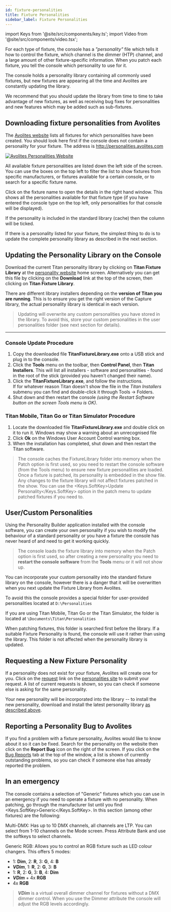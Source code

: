 ```yaml
---
id: fixture-personalities
title: Fixture Personalities
sidebar_label: Fixture Personalities
---
```


import Keys from '@site/src/components/key.ts';
import Video from '@site/src/components/video.tsx';

For each type of fixture, the console has a *"personality"* file which
tells it how to control the fixture, which channel is the dimmer (HTP)
channel, and a large amount of other fixture-specific information. When
you patch each fixture, you tell the console which personality to use
for it.

The console holds a personality library containing all commonly used
fixtures, but new fixtures are appearing all the time and Avolites are
constantly updating the library.

We recommend that you should update the library from time to time to
take advantage of new fixtures, as well as receiving bug fixes for
personalities and new features which may be added such as sub-fixtures.

## Downloading fixture personalities from Avolites

The [Avolites website](https://personalities.avolites.com/) lists all fixtures for which personalities have
been created. You should look here first if the console does not contain
a personality for your fixture. The address is
http://personalities.avolites.com

[![Avolites Personalities Website](/docs/images/Avolites-Personalities-Website.png)](https://personalities.avolites.com/)

All available fixture personalities are listed down the left side of the
screen. You can use the boxes on the top left to filter the list to show
fixtures from specific manufacturers, or fixtures available for a
certain console, or to search for a specific fixture name.

Click on the fixture name to open the details in the right hand window.
This shows all the personalities available for that fixture type (if you
have entered the console type on the top left, only personalities for
that console will be displayed).

If the personality is included in the standard library (cache) then the
column will be ticked.

If there is a personality listed for your fixture, the simplest thing to
do is to update the complete personality library as described in the
next section.

## Updating the Personality Library on the Console

Download the current Titan personality library by clicking on **Titan
Fixture Library** at the [personality website](https://personalities.avolites.com) 
home screen. Alternatively you can get this file by clicking on the **Download** 
link at the top of the screen, then clicking on **Titan Fixture Library**.

There are different library installers depending on the **version of Titan 
you are running**. This is to ensure you get the right version of the Capture
library, the actual personality library is identical in each version.

> Updating will overwrite any custom personalities you have stored in the library. To avoid this, store your custom personalities in the user personalities folder (see next section for details).

---

### Console Update Procedure

1. Copy the downloaded file **TitanFixtureLibrary.exe** onto a USB stick and plug in to the console.
2. Click the **Tools** menu on the toolbar, then **Control Panel**, then **Titan Installers**.
This will list all installers - software and personalities - found in the root of 
the stick (provided you haven't changed their name).
3. Click the **TitanFixtureLibrary.exe**, and follow the instructions.<br/>
   If for whatever reason Titan doesn't show the file in the *Titan Installers* submenu
   you can find and double-click it through Tools -> Folders.
4. Shut down and then restart the console *(using the Restart Software
button on the screen Tools menu is OK)*.

### Titan Mobile, Titan Go or Titan Simulator Procedure

1. Locate the downloaded file **TitanFixtureLibrary.exe** and double click
on it to run it. Windows may show a warning about an unrecognised file
2. Click **Ok** on the Windows User Account Control warning box.
3. When the installation has completed, shut down and then restart the
Titan software.

> The console caches the FixtureLibrary folder into memory when the
 Patch option is first used, so you need to restart the console
 software (from the Tools menu) to ensure new fixture personalities
 are loaded.<br/>
 Once a fixture is patched, its personality is embedded in the show
 file. Any changes to the fixture library will not affect fixtures
 patched in the show. You can use the <Keys.SoftKey>Update Personality</Keys.SoftKey> option
 in the patch menu to update patched fixtures if you need to.

## User/Custom Personalities

Using the Personality Builder application installed with the console
software, you can create your own personality if you wish to modify the
behaviour of a standard personality or you have a fixture the console
has never heard of and need to get it working quickly.

> The console loads the fixture library into memory when the Patch option is first used, so after creating a new personality you need to **restart the console software** from the **Tools** menu or it will not show up.

You can incorporate your custom personality into the standard fixture
library on the console, however there is a danger that it will be
overwritten when you next update the Fixture Library from Avolites.

To avoid this the console provides a special folder for user-provided
personalities located at `D:\Personalities`

If you are using Titan Mobile, Titan Go or the Titan Simulator, the
folder is located at `\Documents\Titan\Personalities`

When patching fixtures, this folder is searched first before the
library. If a suitable Fixture Personality is found, the console will
use it rather than using the library. This folder is not affected when
the personality library is updated.

## Requesting a New Fixture Personality

If a personality does not exist for your fixture, Avolites will create
one for you. Click on the [request](https://personalities.avolites.com/?mainPage=Request%20Queue.asp&) link on the [personalities site](https://personalities.avolites.com/) to submit
your request. A list of current requests is shown, so you can check if
someone else is asking for the same personality.

Your new personality will be incorporated into the library -- to install
the new personality, download and install the latest personality library
[as described above](#updating-the-personality-library-on-the-console).

## Reporting a Personality Bug to Avolites

If you find a problem with a fixture personality, Avolites would like to
know about it so it can be fixed. Search for the personality on the
website then click on the **Report Bug** icon on the right of the screen.
If you click on the [Bug Reports](https://personalities.avolites.com/Bug%20Queue.asp) tab at the top of the window, a list
is shown of currently outstanding problems, so you can check if someone
else has already reported the problem.

## In an emergency

The console contains a selection of "Generic" fixtures which you can use
in an emergency if you need to operate a fixture with no personality.
When patching, go through the manufacturer list until you find <Keys.SoftKey>Generic</Keys.SoftKey>. In this section (among other fixtures) are the following:

Multi-DMX: Has up to 10 DMX channels, all channels are LTP. You can
select from 1-10 channels on the Mode screen. Press Attribute Bank and
use the softkeys to select channels.

Generic RGB: Allows you to control an RGB fixture such as LED colour
changers. This offers 5 modes:
- 1: **Dim**,  2: **R**,  3: **G**, 4: **B**
- ***VDim***, 1: **R**, 2: **G**, 3: **B**
- 1: **R**, 2: **G**, 3: **B**, 4: **Dim**
- ***VDim*** + 4x **RGB**
- 4x **RGB**

> ***VDim*** is a virtual overall dimmer channel for fixtures without a DMX
dimmer control. When you use the Dimmer attribute the console will
adjust the RGB levels accordingly.

